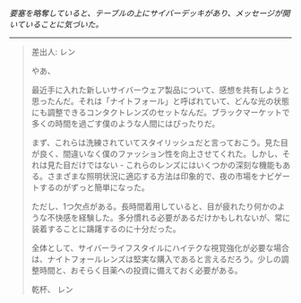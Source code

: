 _要塞を略奪していると、テーブルの上にサイバーデッキがあり、メッセージが開いていることに気づいた。_

---

> 差出人: レン
>
> やあ、
>
> 最近手に入れた新しいサイバーウェア製品について、感想を共有しようと思ったんだ。それは「ナイトフォール」と呼ばれていて、どんな光の状態にも調整できるコンタクトレンズのセットなんだ。ブラックマーケットで多くの時間を過ごす僕のような人間にはぴったりだ。
>
> まず、これらは洗練されていてスタイリッシュだと言っておこう。見た目が良く、間違いなく僕のファッション性を向上させてくれた。しかし、それは見た目だけではない - これらのレンズにはいくつかの深刻な機能もある。さまざまな照明状況に適応する方法は印象的で、夜の市場をナビゲートするのがずっと簡単になった。
>
> ただし、1つ欠点がある。長時間着用していると、目が疲れたり何かのような不快感を経験した。多分慣れる必要があるだけかもしれないが、常に装着することに躊躇するのに十分だった。
>
> 全体として、サイバーライフスタイルにハイテクな視覚強化が必要な場合は、ナイトフォールレンズは堅実な購入であると言えるだろう。少しの調整時間と、おそらく目薬への投資に備えておく必要がある。
>
> 乾杯、
> レン
